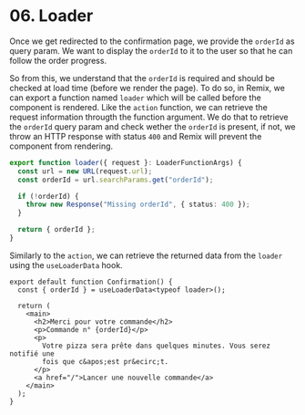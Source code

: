 # 06. Loader

Once we get redirected to the confirmation page, we provide the `orderId` as query param. We want to display the `orderId` to
it to the user so that he can follow the order progress.

So from this, we understand that the `orderId` is required and should be checked at load time (before we render the page).
To do so, in Remix, we can export a function named `loader` which will be called before the component is rendered. Like the
`action` function, we can retrieve the request information througth the function argument. We do that to retrieve the `orderId`
query param and check wether the `orderId` is present, if not, we throw an HTTP response with status `400` and Remix will prevent
the component from rendering.

```typescript
export function loader({ request }: LoaderFunctionArgs) {
  const url = new URL(request.url);
  const orderId = url.searchParams.get("orderId");

  if (!orderId) {
    throw new Response("Missing orderId", { status: 400 });
  }

  return { orderId };
}
```

Similarly to the `action`, we can retrieve the returned data from the `loader` using the `useLoaderData` hook.

```tsx
export default function Confirmation() {
  const { orderId } = useLoaderData<typeof loader>();

  return (
    <main>
      <h2>Merci pour votre commande</h2>
      <p>Commande n° {orderId}</p>
      <p>
        Votre pizza sera prête dans quelques minutes. Vous serez notifié une
        fois que c&apos;est pr&ecirc;t.
      </p>
      <a href="/">Lancer une nouvelle commande</a>
    </main>
  );
}
```
